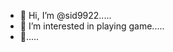 - 👋 Hi, I’m @sid9922.....
- 👀 I’m interested in playing game.....
- 👋.....

<!---
sid9922/sid9922 is a ✨ special ✨ repository because its `README.md` (this file) appears on your GitHub profile.
You can click the Preview link to take a look at your changes.
--->
